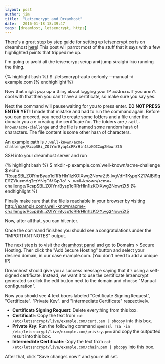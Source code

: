 ```yaml
---
layout: post
author: jim
title:  "Letsencrypt and Dreamhost"
date:   2016-01-18 18:39:47
tags: [dreamhost, letsencrypt, https]
---
```


There's a great step by step guide for setting up letsencrypt certs on dreamhost [here][blog_post]! 
This post will parrot most of the stuff that it says with a few highlighted points that tripped me up.

I'm going to avoid all the letsencrypt setup and jump straight into running the thing. 

{% highlight bash %}
$ ./letsencrypt-auto certonly --manual -d example.com
{% endhighlight %}

Now that might pop up a thing about logging your IP address. If you aren't cool with that 
then you can't have a certificate, so make sure you say yes. 

Next the command will pause waiting for you to press enter. **DO NOT PRESS ENTER YET!** 
I made that mistake and had to run the command again. Before you can proceed, you need to 
create some folders and a file under the domain you are creating the certificate for. The 
folders are `/.well-known/acme-challenge` and the file is named some random hash of characters. 
The file content is some other hash of characters. 

An example path is `/.well-known/acme-challenge/RcapSBi_ZOlYnrByap1cRRrHln1lzKOIXwg2NowrZt5`

SSH into your dreamhost server and run

{% highlight bash %}
$ mkdir -p example.com/.well-known/acme-challenge
$ echo "RcapSBi_ZOlYnrByap1cRRrHln1lzKOIXwg2NowrZt5.lvgVdH1KypqK217AlBi9qE6ZYiusmdqZrzYNqOMGp3o" > .well-known/acme-challenge/RcapSBi_ZOlYnrByap1cRRrHln1lzKOIXwg2NowrZt5
{% endhighlight %}

Finally make sure that the file is reachable in your browser by visiting http://example.com/.well-known/acme-challenge/RcapSBi_ZOlYnrByap1cRRrHln1lzKOIXwg2NowrZt5

Now, after all that, you can hit enter. 

Once the command finishes you should see a congratulations under the "IMPORTANT NOTES" output. 

The next step is to visit the [dreamhost panel][panel] and go to Domains > Secure Hosting. 
Then click the "Add Secure Hosting" button and select your desired domain, in our case example.com.
(You don't need to add a unique IP)

Dreamhost should give you a success message saying that it's using a self-signed certificate.
Instead, we want it to use the certificate letsencrypt generated so click the edit button 
next to the domain and choose "Manual configuration".

Now you should see 4 text boxes labeled "Certificate Signing Request", "Certificate", 
"Private Key", and "Intermediate Certificate" respectively.

 - **Certificate Signing Request**: Delete everything from this box.
 - **Certificate**: Copy the text from `cat /etc/letsencrypt/live/example.com/cert.pem | pbcopy` into this box.
 - **Private Key**: Run the following command `openssl rsa -in /etc/letsencrypt/live/example.com/privkey.pem` and copy the outputted result into this box.
 - **Intermediate Certificate**: Copy the text from `cat /etc/letsencrypt/live/example.com/chain.pem | pbcopy` into this box.

After that, click "Save changes now!" and you're all set. 

[blog_post]: https://lyncd.com/2015/12/letsencrypt-dreamhost-howto/
[panel]: https://panel.dreamhost.com